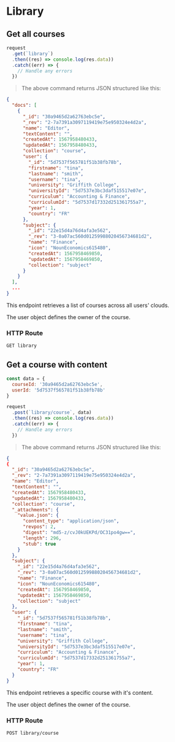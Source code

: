 # Library

## Get all courses

```javascript
request
  .get(`library`)
  .then((res) => console.log(res.data))
  .catch((err) => {
    // Handle any errors
  })
```

> The above command returns JSON structured like this:

```json
{
  "docs": [
    {
      "_id": "30a9465d2a62763ebc5e",
      "_rev": "2-7a7391a3097119419e75e950324e4d2a",
      "name": "Editor",
      "textContent": "",
      "createdAt": 1567958480433,
      "updatedAt": 1567958480433,
      "collection": "course",
      "user": {
        "_id": "5d7537f565781f51b38fb78b",
        "firstname": "tina",
        "lastname": "smith",
        "username": "tina",
        "university": "Griffith College",
        "universityId": "5d7537e3bc3daf515517e07e",
        "curriculum": "Accounting & Finance",
        "curriculumId": "5d7537d17332d251361755a7",
        "year": 1,
        "country": "FR"
      },
      "subject": {
        "_id": "22e15d4a76d4afa3e562",
        "_rev": "3-0a07ac560d01259988020456734681d2",
        "name": "Finance",
        "icon": "NounEconomics615480",
        "createdAt": 1567958469850,
        "updatedAt": 1567958469850,
        "collection": "subject"
      }
    }
  ],
  ...
}
```

This endpoint retrieves a list of courses across all users' clouds.

<aside class="notice">
The user object defines the owner of the course.
</aside>

### HTTP Route

`GET library`

## Get a course with content

```javascript
const data = {
  courseId: '30a9465d2a62763ebc5e',
  userId: '5d7537f565781f51b38fb78b'
}

request
  .post(`library/course`, data)
  .then((res) => console.log(res.data))
  .catch((err) => {
    // Handle any errors
  })
```

> The above command returns JSON structured like this:

```json
{
{
  "_id": "30a9465d2a62763ebc5e",
  "_rev": "2-7a7391a3097119419e75e950324e4d2a",
  "name": "Editor",
  "textContent": "",
  "createdAt": 1567958480433,
  "updatedAt": 1567958480433,
  "collection": "course",
  "_attachments": {
    "value.json": {
      "content_type": "application/json",
      "revpos": 2,
      "digest": "md5-z/cvJ0kUEKPd/OC31po4gw==",
      "length": 296,
      "stub": true
    }
  },
  "subject": {
    "_id": "22e15d4a76d4afa3e562",
    "_rev": "3-0a07ac560d01259988020456734681d2",
    "name": "Finance",
    "icon": "NounEconomics615480",
    "createdAt": 1567958469850,
    "updatedAt": 1567958469850,
    "collection": "subject"
  },
  "user": {
    "_id": "5d7537f565781f51b38fb78b",
    "firstname": "tina",
    "lastname": "smith",
    "username": "tina",
    "university": "Griffith College",
    "universityId": "5d7537e3bc3daf515517e07e",
    "curriculum": "Accounting & Finance",
    "curriculumId": "5d7537d17332d251361755a7",
    "year": 1,
    "country": "FR"
  }
}
```

This endpoint retrieves a specific course with it's content.

<aside class="notice">
The user object defines the owner of the course.
</aside>

### HTTP Route

`POST library/course`
